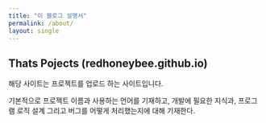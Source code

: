 ```yaml
---
title: "이 블로그 설명서"
permalink: /about/
layout: single
---
```


## Thats Pojects (redhoneybee.github.io)

해당 사이트는 프로젝트를 업로드 하는 사이트입니다.  

기본적으로 프로젝트 이름과 사용하는 언어를 기재하고, 개발에 필요한 지식과, 프로그램 로직 설계 그리고 버그를 어떻게 처리했는지에 대해 기재한다.  